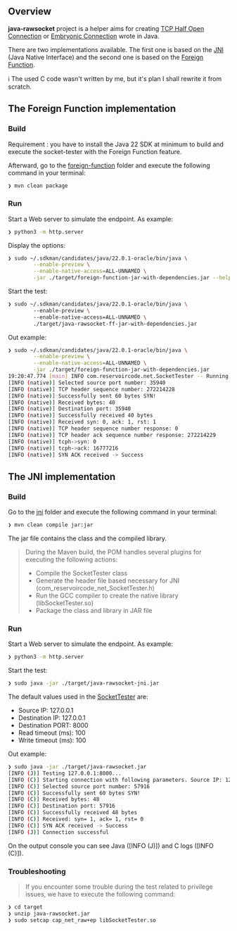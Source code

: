 ## Overview

**java-rawsocket** project is a helper aims for creating <u>TCP Half Open Connection</u> or <u>Embryonic Connection</u>
wrote in Java.

There are two implementations available. The first one is based on
the [JNI](https://docs.oracle.com/javase/8/docs/technotes/guides/jni/spec/jniTOC.html) (Java Native Interface) and the
second one is based on
the [Foreign Function](https://docs.oracle.com/en/java/javase/22/core/foreign-function-and-memory-api.html).

ℹ️ The used C code wasn't written by me, but it's plan I shall rewrite it from scratch.

## The Foreign Function implementation

### Build

Requirement : you have to install the Java 22 SDK at minimum to build and execute the socket-tester with the Foreign
Function
feature.

Afterward, go to the [foreign-function](foreign-function) folder and execute the following command in your terminal:

```bash
❯ mvn clean package
```

### Run

Start a Web server to simulate the endpoint. As example:

```bash
❯ python3 -m http.server
```

Display the options:

```bash
❯ sudo ~/.sdkman/candidates/java/22.0.1-oracle/bin/java \
        --enable-preview \
        --enable-native-access=ALL-UNNAMED \
        -jar ./target/foreign-function-jar-with-dependencies.jar --help
```

Start the test:

```bash
❯ sudo ~/.sdkman/candidates/java/22.0.1-oracle/bin/java \                                                                                                            
        --enable-preview \                                                                                           
        --enable-native-access=ALL-UNNAMED \                                                               
        ./target/java-rawsocket-ff-jar-with-dependencies.jar
```

Out example:

```bash
❯ sudo ~/.sdkman/candidates/java/22.0.1-oracle/bin/java \
        --enable-preview \
        --enable-native-access=ALL-UNNAMED \
        -jar ./target/foreign-function-jar-with-dependencies.jar       
19:20:47.774 [main] INFO com.reservoircode.net.SocketTester -- Running SocketTester for destination address 127.0.0.1:8080
[INFO (native)] Selected source port number: 35940
[INFO (native)] TCP header sequence number: 272214228
[INFO (native)] Successfully sent 60 bytes SYN!
[INFO (native)] Received bytes: 40
[INFO (native)] Destination port: 35940
[INFO (native)] Successfully received 40 bytes
[INFO (native)] Received syn: 0, ack: 1, rst: 1
[INFO (native)] TCP header sequence number response: 0
[INFO (native)] TCP header ack sequence number response: 272214229
[INFO (native)] tcph->syn: 0
[INFO (native)] tcph->ack: 16777216
[INFO (native)] SYN ACK received -> Success
```

## The JNI implementation

### Build

Go to the [jni](jni) folder and execute the following command in your terminal:

```bash
❯ mvn clean compile jar:jar
```

The jar file contains the class and the compiled library.

> During the Maven build, the POM handles several plugins for executing the following actions:
> - Compile the SocketTester class
> - Generate the header file based necessary for JNI (com_reservoircode_net_SocketTester.h)
> - Run the GCC compiler to create the native library (libSocketTester.so)
> - Package the class and library in JAR file

### Run

Start a Web server to simulate the endpoint. As example:

```bash
❯ python3 -m http.server
```

Start the test:

```bash
❯ sudo java -jar ./target/java-rawsocket-jni.jar
```

The default values used in the [SocketTester](jni/src/main/java/com/reservoircode/net/SocketTester.java) are:

- Source IP: 127.0.0.1
- Destination IP: 127.0.0.1
- Destination PORT: 8000
- Read timeout (ms): 100
- Write timeout (ms): 100

Out example:

```bash
❯ sudo java -jar ./target/java-rawsocket.jar
[INFO (J)] Testing 127.0.0.1:8000...
[INFO (C)] Starting connection with following parameters. Source IP: 127.0.0.1, destination IP: 127.0.0.1, destination port: 8000, read timeout: 100, write timeout: 100
[INFO (C)] Selected source port number: 57916
[INFO (C)] Successfully sent 60 bytes SYN!
[INFO (C)] Received bytes: 48
[INFO (C)] Destination port: 57916
[INFO (C)] Successfully received 48 bytes
[INFO (C)] Received: syn= 1, ack= 1, rst= 0
[INFO (C)] SYN ACK received -> Success
[INFO (J)] Connection successful
```

On the output console you can see Java ([INFO (J)]) and C logs ([INFO (C)]).

### Troubleshooting

> If you encounter some trouble during the test related to privilege issues, we have to execute the following command:

```bash
❯ cd target
❯ unzip java-rawsocket.jar
❯ sudo setcap cap_net_raw+ep libSocketTester.so
```
